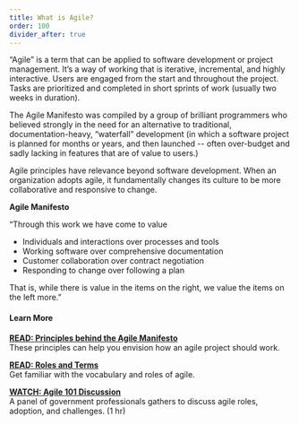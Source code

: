 ```yaml
---
title: What is Agile?
order: 100
divider_after: true
---
```


“Agile” is a term that can be applied to software development or project management. It’s a way of working that is iterative, incremental, and highly interactive. Users are engaged from the start and throughout the project. Tasks are prioritized and completed in short sprints of work (usually two weeks in duration). 

The Agile Manifesto was compiled by a group of brilliant programmers who believed strongly in the need for an alternative to traditional, documentation-heavy, “waterfall” development (in which a software project is planned for months or years, and then launched -- often over-budget and sadly lacking in features that are of value to users.)

Agile principles have relevance beyond software development. When an organization adopts agile, it fundamentally changes its culture to be more collaborative and responsive to change. 

__Agile Manifesto__

“Through this work we have come to value

- Individuals and interactions over processes and tools 
- Working software over comprehensive documentation 
- Customer collaboration over contract negotiation 
- Responding to change over following a plan

That is, while there is value in the items on the right, we value the items on the left more.”

#### Learn More

[__READ: Principles behind the Agile Manifesto__](http://agilemanifesto.org/principles.html)  
These principles can help you envision how an agile project should work.

[__READ: Roles and Terms__](http://www.agilegovleaders.org/general-resources/agile-terms/)  
Get familiar with the vocabulary and roles of agile.

[__WATCH: Agile 101 Discussion__](https://www.youtube.com/watch?v=BJ7QzG33DK0&index=1&list=PL6vVv5oPHplQ8BElUYxyKdrVWuh7rNMRu)  
A panel of government professionals gathers to discuss agile roles, adoption, and challenges. (1 hr)
